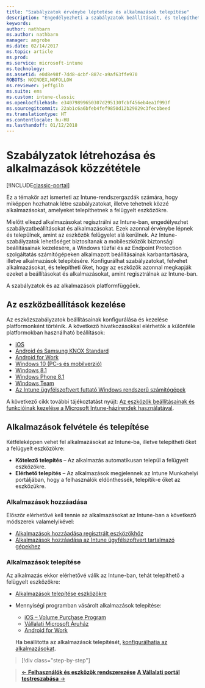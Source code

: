 ```yaml
---
title: "Szabályzatok érvénybe léptetése és alkalmazások telepítése"
description: "Engedélyezheti a szabályzatok beállításait, és telepíthet olyan alkalmazásokat, amelyek azonnal rákerülnek az eszközökre, amint regisztrálják őket felügyeletre."
keywords: 
author: nathbarn
ms.author: nathbarn
manager: angrobe
ms.date: 02/14/2017
ms.topic: article
ms.prod: 
ms.service: microsoft-intune
ms.technology: 
ms.assetid: e0d8e98f-7dd8-4cbf-887c-a9af63ffe970
ROBOTS: NOINDEX,NOFOLLOW
ms.reviewer: jeffgilb
ms.suite: ems
ms.custom: intune-classic
ms.openlocfilehash: e34079899650307d295130fcbf456eb4ea1f993f
ms.sourcegitcommit: 22ab1c6a6bfeb4fef9850d12b29829c3fecbbeed
ms.translationtype: HT
ms.contentlocale: hu-HU
ms.lasthandoff: 01/12/2018
---
```

# <a name="create-policies-and-publish-apps"></a>Szabályzatok létrehozása és alkalmazások közzététele

[!INCLUDE[classic-portal](../includes/classic-portal.md)]

Ez a témakör azt ismerteti az Intune-rendszergazdák számára, hogy miképpen hozhatnak létre szabályzatokat, illetve tehetnek közzé alkalmazásokat, amelyeket telepíthetnek a felügyelt eszközökre.

Mielőtt elkezd alkalmazásokat regisztrálni az Intune-ban, engedélyezhet szabályzatbeállításokat és alkalmazásokat. Ezek azonnal érvénybe lépnek és települnek, amint az eszközök felügyelet alá kerülnek. Az Intune-szabályzatok lehetőséget biztosítanak a mobileszközök biztonsági beállításainak kezelésére, a Windows tűzfal és az Endpoint Protection szolgáltatás számítógépeken alkalmazott beállításainak karbantartására, illetve alkalmazások telepítésére. Konfigurálhat szabályzatokat, felvehet alkalmazásokat, és telepítheti őket, hogy az eszközök azonnal megkapják ezeket a beállításokat és alkalmazásokat, amint regisztrálnak az Intune-ban.

A szabályzatok és az alkalmazások platformfüggőek.

## <a name="manage-device-settings"></a>Az eszközbeállítások kezelése

 Az eszközszabályzatok beállításainak konfigurálása és kezelése platformonként történik. A következő hivatkozásokkal elérhetők a különféle platformokban használható beállítások:

- [iOS](/intune-classic/deploy-use/ios-policy-settings-in-microsoft-intune)
- [Android és Samsung KNOX Standard](/intune-classic/deploy-use/android-policy-settings-in-microsoft-intune)
- [Android for Work](/intune-classic/deploy-use/android-for-work-policy-settings-in-microsoft-intune)
- [Windows 10 (PC-s és mobilverzió)](/intune-classic/deploy-use/windows-10-policy-settings-in-microsoft-intune)
- [Windows 8.1](/intune-classic/deploy-use/windows-configuration-policy-settings-in-microsoft-intune)
- [Windows Phone 8.1](/intune-classic/deploy-use/windows-phone-8-1-policy-settings-in-microsoft-intune)
- [Windows Team](/intune-classic/deploy-use/windows-team-configuration-policy-settings-in-microsoft-intune)
- [Az Intune ügyfélszoftvert futtató Windows rendszerű számítógépek](/intune-classic/deploy-use/policies-to-protect-windows-pcs-in-microsoft-intune)

A következő cikk további tájékoztatást nyújt: [Az eszközök beállításainak és funkcióinak kezelése a Microsoft Intune-házirendek használatával](/intune-classic/deploy-use/manage-settings-and-features-on-your-devices-with-microsoft-intune-policies).

## <a name="add-and-deploy-apps"></a>Alkalmazások felvétele és telepítése

Kétféleképpen vehet fel alkalmazásokat az Intune-ba, illetve telepítheti őket a felügyelt eszközökre:
- **Kötelező telepítés** – Az alkalmazás automatikusan települ a felügyelt eszközökre.
- **Elérhető telepítés** – Az alkalmazások megjelennek az Intune Munkahelyi portáljában, hogy a felhasználók eldönthessék, telepítik-e őket az eszközükre.

### <a name="add-apps"></a>Alkalmazások hozzáadása

Először elérhetővé kell tennie az alkalmazásokat az Intune-ban a következő módszerek valamelyikével:
- [Alkalmazások hozzáadása regisztrált eszközökhöz](/intune-classic/deploy-use/add-apps-for-mobile-devices-in-microsoft-intune)
- [Alkalmazások hozzáadása az Intune ügyfélszoftvert tartalmazó gépekhez](/intune-classic/deploy-use/add-apps-for-windows-pcs-in-microsoft-intune)

### <a name="deploy-apps"></a>Alkalmazások telepítése

Az alkalmazás ekkor elérhetővé válik az Intune-ban, tehát telepíthető a felügyelt eszközökre:
- [Alkalmazások telepítése eszközökre](/intune-classic/deploy-use/deploy-use/deploy-apps-in-microsoft-intune)
- Mennyiségi programban vásárolt alkalmazások telepítése:
    - [iOS – Volume Purchase Program](/intune-classic/deploy-use/manage-ios-apps-you-purchased-through-a-volume-purchase-program-with-microsoft-intune)
    - [Vállalati Microsoft Áruház](/intune-classic/deploy-use/manage-apps-you-purchased-from-the-windows-store-for-business-with-microsoft-intune)
    - [Android for Work](/intune-classic/deploy-use/android-for-work-apps)

    Ha beállította az alkalmazások telepítését, [konfigurálhatja az alkalmazásokat](/intune-classic/deploy-use/monitor-apps-in-microsoft-intune).

>[!div class="step-by-step"]

>[&larr; **Felhasználók és eszközök rendszerezése**](.\start-with-a-paid-subscription-to-microsoft-intune-step-5.md)       [**A Vállalati portál testreszabása** &rarr;](/intune/company-portal-customize)  
